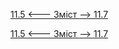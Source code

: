 [11.5 <--- ](11_5.md) [   Зміст   ](README.md) [--> 11.7](11_7.md)



[11.5 <--- ](11_5.md) [   Зміст   ](README.md) [--> 11.7](11_7.md)